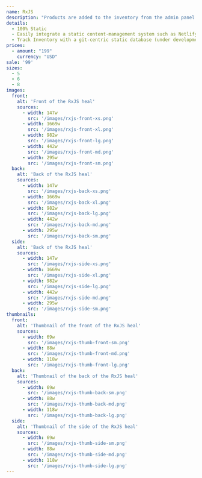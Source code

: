 ```yaml
---
name: RxJS
description: "Products are added to the inventory from the admin panel. You can access this from the gocommerce.com/admin page. Check it out to learn more.\_"
details:
  - 100% Static
  - Easily integrate a static content-management system such as Netlify-CMS
  - Track Inventory with a git-centric static database (under development)
prices:
  - amount: "199"
    currency: "USD"
sale: '99'
sizes:
  - 5
  - 6
  - 8
images:
  front:
    alt: 'Front of the RxJS heal'
    sources:
      - width: 147w
        src: '/images/rxjs-front-xs.png'
      - width: 1669w
        src: '/images/rxjs-front-xl.png'
      - width: 982w
        src: '/images/rxjs-front-lg.png'
      - width: 442w
        src: '/images/rxjs-front-md.png'
      - width: 295w
        src: '/images/rxjs-front-sm.png'
  back:
    alt: 'Back of the RxJS heal'
    sources:
      - width: 147w
        src: '/images/rxjs-back-xs.png'
      - width: 1669w
        src: '/images/rxjs-back-xl.png'
      - width: 982w
        src: '/images/rxjs-back-lg.png'
      - width: 442w
        src: '/images/rxjs-back-md.png'
      - width: 295w
        src: '/images/rxjs-back-sm.png'
  side:
    alt: 'Back of the RxJS heal'
    sources:
      - width: 147w
        src: '/images/rxjs-side-xs.png'
      - width: 1669w
        src: '/images/rxjs-side-xl.png'
      - width: 982w
        src: '/images/rxjs-side-lg.png'
      - width: 442w
        src: '/images/rxjs-side-md.png'
      - width: 295w
        src: '/images/rxjs-side-sm.png'
thumbnails:
  front:
    alt: 'Thumbnail of the front of the RxJS heal'
    sources:
      - width: 69w
        src: '/images/rxjs-thumb-front-sm.png'
      - width: 88w
        src: '/images/rxjs-thumb-front-md.png'
      - width: 118w
        src: '/images/rxjs-thumb-front-lg.png'
  back:
    alt: 'Thumbnail of the back of the RxJS heal'
    sources:
      - width: 69w
        src: '/images/rxjs-thumb-back-sm.png'
      - width: 88w
        src: '/images/rxjs-thumb-back-md.png'
      - width: 118w
        src: '/images/rxjs-thumb-back-lg.png'
  side:
    alt: 'Thumbnail of the side of the RxJS heal'
    sources:
      - width: 69w
        src: '/images/rxjs-thumb-side-sm.png'
      - width: 88w
        src: '/images/rxjs-thumb-side-md.png'
      - width: 118w
        src: '/images/rxjs-thumb-side-lg.png'
---
```

